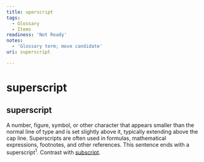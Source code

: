 ```yaml
---
title: uperscript
tags:
  - Glossary
  - Items
readiness: 'Not Ready'
notes:
  - 'Glossary term; move candidate'
uri: superscript

---
```

# superscript

## superscript

A number, figure, symbol, or other character that appears smaller than the normal line of type and is set slightly above it, typically extending above the cap line. Superscripts are often used in formulas, mathematical expressions, footnotes, and other references. This sentence ends with a superscript<sup>1</sup>. Contrast with [subscript](/subscript).

